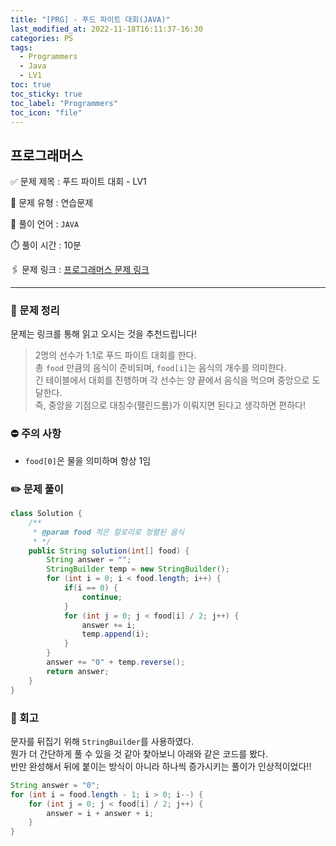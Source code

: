 ```yaml
---
title: "[PRG] - 푸드 파이트 대회(JAVA)"
last_modified_at: 2022-11-18T16:11:37-16:30
categories: PS
tags:
  - Programmers
  - Java
  - LV1
toc: true
toc_sticky: true
toc_label: "Programmers"
toc_icon: "file"
---
```

## 프로그래머스

✅ 문제 제목 : 푸드 파이트 대회 - LV1

🔔 문제 유형 : 연습문제

💬 풀이 언어 : `JAVA`

⏱️ 풀이 시간 : 10분

🖇️ 문제 링크 : [프로그래머스 문제 링크](https://school.programmers.co.kr/learn/courses/30/lessons/134240)

---

### 💬 문제 정리

문제는 링크를 통해 읽고 오시는 것을 추천드립니다!

> 2명의 선수가 1:1로 푸드 파이트 대회를 한다.<br>
> 총 `food` 만큼의 음식이 준비되며, `food[i]`는 음식의 개수를 의미한다.<br>
> 긴 테이블에서 대회를 진행하며 각 선수는 양 끝에서 음식을 먹으며 중앙으로 도달한다.<br>
> 즉, 중앙을 기점으로 대칭수(팰린드롬)가 이뤄지면 된다고 생각하면 편하다!<br>

### ⛔️ 주의 사항
- `food[0]`은 물을 의미하며 항상 1임

### ✏️ 문제 풀이
```java
class Solution {
    /**
     * @param food 적은 칼로리로 정렬된 음식
     * */
    public String solution(int[] food) {
        String answer = "";
        StringBuilder temp = new StringBuilder();
        for (int i = 0; i < food.length; i++) {
            if(i == 0) {
                continue;
            }
            for (int j = 0; j < food[i] / 2; j++) {
                answer += i;
                temp.append(i);
            }
        }
        answer += "0" + temp.reverse();
        return answer;
    }
}
```

### 🤔 회고
문자를 뒤집기 위해 `StringBuilder`를 사용하였다.<br>
뭔가 더 간단하게 풀 수 있을 것 같아 찾아보니 아래와 같은 코드를 봤다.<br>
반만 완성해서 뒤에 붙이는 방식이 아니라 하나씩 증가시키는 풀이가 인상적이었다!!

```java
String answer = "0";
for (int i = food.length - 1; i > 0; i--) {
    for (int j = 0; j < food[i] / 2; j++) {
        answer = i + answer + i; 
    }
}
```